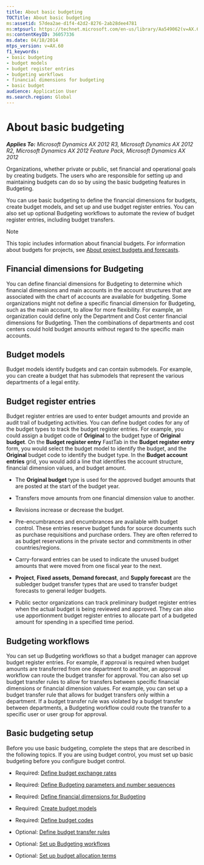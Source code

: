 ```yaml
---
title: About basic budgeting
TOCTitle: About basic budgeting
ms:assetid: 57dea2ae-d1f4-42d2-8276-2ab28dee4781
ms:mtpsurl: https://technet.microsoft.com/en-us/library/Aa549062(v=AX.60)
ms:contentKeyID: 36057336
ms.date: 04/18/2014
mtps_version: v=AX.60
f1_keywords:
- basic budgeting
- budget models
- budget register entries
- budgeting workflows
- financial dimensions for budgeting
- basic budget
audience: Application User
ms.search.region: Global
---
```


# About basic budgeting 


_**Applies To:** Microsoft Dynamics AX 2012 R3, Microsoft Dynamics AX 2012 R2, Microsoft Dynamics AX 2012 Feature Pack, Microsoft Dynamics AX 2012_

Organizations, whether private or public, set financial and operational goals by creating budgets. The users who are responsible for setting up and maintaining budgets can do so by using the basic budgeting features in Budgeting.

You can use basic budgeting to define the financial dimensions for budgets, create budget models, and set up and use budget register entries. You can also set up optional Budgeting workflows to automate the review of budget register entries, including budget transfers.


> [!NOTE]
> <P>This topic includes information about financial budgets. For information about budgets for projects, see <A href="about-project-budgets-and-forecasts.md">About project budgets and forecasts</A>.</P>



## Financial dimensions for Budgeting

You can define financial dimensions for Budgeting to determine which financial dimensions and main accounts in the account structures that are associated with the chart of accounts are available for budgeting. Some organizations might not define a specific financial dimension for Budgeting, such as the main account, to allow for more flexibility. For example, an organization could define only the Department and Cost center financial dimensions for Budgeting. Then the combinations of departments and cost centers could hold budget amounts without regard to the specific main accounts.

## Budget models

Budget models identify budgets and can contain submodels. For example, you can create a budget that has submodels that represent the various departments of a legal entity.

## Budget register entries

Budget register entries are used to enter budget amounts and provide an audit trail of budgeting activities. You can define budget codes for any of the budget types to track the budget register entries. For example, you could assign a budget code of **Original** to the budget type of **Original budget**. On the **Budget register entry** FastTab in the **Budget register entry** form, you would select the budget model to identify the budget, and the **Original** budget code to identify the budget type. In the **Budget account entries** grid, you would add a line that identifies the account structure, financial dimension values, and budget amount.

  - The **Original budget** type is used for the approved budget amounts that are posted at the start of the budget year.

  - Transfers move amounts from one financial dimension value to another.

  - Revisions increase or decrease the budget.

  - Pre-encumbrances and encumbrances are available with budget control. These entries reserve budget funds for source documents such as purchase requisitions and purchase orders. They are often referred to as budget reservations in the private sector and commitments in other countries/regions.

  - Carry-forward entries can be used to indicate the unused budget amounts that were moved from one fiscal year to the next.

  - **Project**, **Fixed assets**, **Demand forecast**, and **Supply forecast** are the subledger budget transfer types that are used to transfer budget forecasts to general ledger budgets.

  - Public sector organizations can track preliminary budget register entries when the actual budget is being reviewed and approved. They can also use apportionment budget register entries to allocate part of a budgeted amount for spending in a specified time period.

## Budgeting workflows

You can set up Budgeting workflows so that a budget manager can approve budget register entries. For example, if approval is required when budget amounts are transferred from one department to another, an approval workflow can route the budget transfer for approval. You can also set up budget transfer rules to allow for transfers between specific financial dimensions or financial dimension values. For example, you can set up a budget transfer rule that allows for budget transfers only within a department. If a budget transfer rule was violated by a budget transfer between departments, a Budgeting workflow could route the transfer to a specific user or user group for approval.

## Basic budgeting setup

Before you use basic budgeting, complete the steps that are described in the following topics. If you are using budget control, you must set up basic budgeting before you configure budget control.

  - Required: [Define budget exchange rates](define-budget-exchange-rates.md)

  - Required: [Define Budgeting parameters and number sequences](define-budgeting-parameters-and-number-sequences.md)

  - Required: [Define financial dimensions for Budgeting](define-financial-dimensions-for-budgeting.md)

  - Required: [Create budget models](create-budget-models.md)

  - Required: [Define budget codes](define-budget-codes.md)

  - Optional: [Define budget transfer rules](define-budget-transfer-rules.md)

  - Optional: [Set up Budgeting workflows](set-up-budgeting-workflows.md)

  - Optional: [Set up budget allocation terms](set-up-budget-allocation-terms.md)

  


